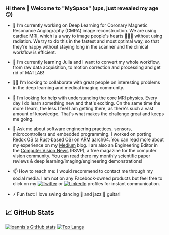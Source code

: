 ### Hi there 👋 Welcome to "MySpace" (ups, just revealed my age 😏)

- 🔭 I’m currently working on Deep Learning for Coronary Magnetic Resonance Angiography (CMRA) image reconstruction. We are using cardiac MRI, which is a way to image people's hearts 💖💖💖 without using radiation. We try to do this in the fastest and most optimal way, so that they're happy without staying long in the scanner and the clinical workflow is efficient.

- 🌱 I’m currently learning Julia and I want to convert my whole workflow, from raw data acquisition, to motion correction and processing and get rid of MATLAB!

- 🤝🏽 I’m looking to collaborate with great people on interesting problems in the deep learning and medical imaging community.

- 🤔 I’m looking for help with understanding the core MRI physics. Every day I do learn something new and that's exciting. On the same time the more I learn, the less I feel I am getting there, as there's such a vast amount of knowledge. That's what makes the challenge great and keeps me going.

- 💬 Ask me about software engineering practices, sensors, microcontrollers and embedded programming. I worked on porting Redox OS (a Rust-based OS) on ARM aarch64. You can read more about my experience on my [Medium][3.2] blog. I am also an Engineering Editor in the [Computer Vision News][4.2] (RSVP), a free magazine for the computer vision community. You can read there my monthly scientific paper reviews & deep learning/imaging/engineering demonstrations!

- 📫 How to reach me: I would recommend to contact me through my social media. I am not on any Facebook-owned products but feel free to click on my [![Twitter][1.2]][1] or [![LinkedIn][2.2]][2] profiles for instant communication.

-  ⚡ Fun fact: I love swing dancing 🕺 and jazz 🎸 guitar!

## &#x1f4c8; GitHub Stats

[![Ioannis's GitHub stats](https://github-readme-stats.vercel.app/api?username=wizofe)](https://github.com/wizofe/github-readme-stats)
[![Top Langs](https://github-readme-stats.vercel.app/api/top-langs/?username=wizofe&hide=javascript,html,jupyter%20notebook&theme=vue)](https://github.com/wizofe/github-readme-stats)

<!-- Icons -->

[1.2]: http://i.imgur.com/wWzX9uB.png
[2.2]: https://raw.githubusercontent.com/MartinHeinz/MartinHeinz/master/linkedin-3-16.png
[3.2]: https://www.medium.com/@wizofe
[4.2]: https://www.rsipvision.com/computer-vision-news/

<!-- Links to your social media accounts -->

[1]: https://twitter.com/wizofe
[2]: https://www.linkedin.com/in/wizofe
